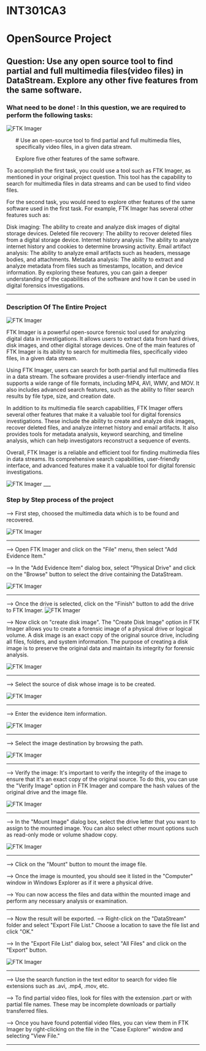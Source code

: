 # INT301CA3
<h1>OpenSource Project</h1>
<h2><b>Question:</b> Use any open source tool to find partial and full multimedia files(video files) in DataStream.
Explore any other five features from the same software.
</h2>
<h3>What need to be done! : In this question, we are required to perform the following tasks:</h3>
<img src="assets/ftk.jpeg" alt="FTK Imager" >

<p>
<ul>
<l># Use an open-source tool to find partial and full multimedia files, specifically video files, in a given data stream.</l>

<l>Explore five other features of the same software.</l>
</ul>
To accomplish the first task, you could use a tool such as FTK Imager, as mentioned in your original project question. This tool has the capability to search for multimedia files in data streams and can be used to find video files.

For the second task, you would need to explore other features of the same software used in the first task. For example, FTK Imager has several other features such as:

Disk imaging: The ability to create and analyze disk images of digital storage devices.
Deleted file recovery: The ability to recover deleted files from a digital storage device.
Internet history analysis: The ability to analyze internet history and cookies to determine browsing activity.
Email artifact analysis: The ability to analyze email artifacts such as headers, message bodies, and attachments.
Metadata analysis: The ability to extract and analyze metadata from files such as timestamps, location, and device information.
By exploring these features, you can gain a deeper understanding of the capabilities of the software and how it can be used in digital forensics investigations.</p>

___

<h3>Description Of The Entire Project</h3>
<img src="assets/Screenshot (2).png" alt="FTK Imager" >

<p>FTK Imager is a powerful open-source forensic tool used for analyzing digital data in investigations. It allows users to extract data from hard drives, disk images, and other digital storage devices. One of the main features of FTK Imager is its ability to search for multimedia files, specifically video files, in a given data stream.

Using FTK Imager, users can search for both partial and full multimedia files in a data stream. The software provides a user-friendly interface and supports a wide range of file formats, including MP4, AVI, WMV, and MOV. It also includes advanced search features, such as the ability to filter search results by file type, size, and creation date.

In addition to its multimedia file search capabilities, FTK Imager offers several other features that make it a valuable tool for digital forensics investigations. These include the ability to create and analyze disk images, recover deleted files, and analyze internet history and email artifacts. It also provides tools for metadata analysis, keyword searching, and timeline analysis, which can help investigators reconstruct a sequence of events.

Overall, FTK Imager is a reliable and efficient tool for finding multimedia files in data streams. Its comprehensive search capabilities, user-friendly interface, and advanced features make it a valuable tool for digital forensic investigations.
</p>
<img src="assets/Screenshot (25).png" alt="FTK Imager" >
___
<h3> Step by Step process of the project </h3>
<p>--> First step, choosed the multimedia data which is to be found and recovered.
</p>
<img src="assets/Screenshot (3).png" alt="FTK Imager" >

___

<p> --> Open FTK Imager and click on the "File" menu, then select "Add Evidence Item."

--> In the "Add Evidence Item" dialog box, select "Physical Drive" and click on the "Browse" button to select the drive containing the DataStream.
</p>
<img src="assets/Screenshot (5).png" alt="FTK Imager" >

___
--> Once the drive is selected, click on the "Finish" button to add the drive to FTK Imager.
<img src="assets/Screenshot (7).png" alt="FTK Imager" >

<p>
--> Now click on "create disk image". The "Create Disk Image" option in FTK Imager allows you to create a forensic image of a physical drive or logical volume. A disk image is an exact copy of the original source drive, including all files, folders, and system information. The purpose of creating a disk image is to preserve the original data and maintain its integrity for forensic analysis.
</p>
<img src="assets/Screenshot (9).png" alt="FTK Imager" >

___
<p>
--> Select the source of disk whose image is to be created.
</p>
<img src="assets/Screenshot (10).png" alt="FTK Imager" >

___
<p>
--> Enter the evidence item information.
</p>
<img src="assets/Screenshot (13).png" alt="FTK Imager" >

___
<p>
--> Select the image destination by browsing the path.
</p>
<img src="assets/Screenshot (14).png" alt="FTK Imager" >

___
<p>
--> Verify the image: It's important to verify the integrity of the image to ensure that it's an exact copy of the original source. To do this, you can use the "Verify Image" option in FTK Imager and compare the hash values of the original drive and the image file.
</p>
<img src="assets/Screenshot (17).png" alt="FTK Imager" >

___
<p>--> In the "Mount Image" dialog box, select the drive letter that you want to assign to the mounted image. You can also select other mount options such as read-only mode or volume shadow copy.
</p>
<img src="assets/Screenshot (20).png" alt="FTK Imager" >

___
<p>
--> Click on the "Mount" button to mount the image file.

--> Once the image is mounted, you should see it listed in the "Computer" window in Windows Explorer as if it were a physical drive.

--> You can now access the files and data within the mounted image and perform any necessary analysis or examination.
</p>

___

<p>
--> Now the result will be exported.
--> Right-click on the "DataStream" folder and select "Export File List." Choose a location to save the file list and click "OK."

--> In the "Export File List" dialog box, select "All Files" and click on the "Export" button.</p>

<img src="assets/Screenshot (25).png" alt="FTK Imager" >

___
<p>
--> Use the search function in the text editor to search for video file extensions such as .avi, .mp4, .mov, etc.

--> To find partial video files, look for files with the extension .part or with partial file names. These may be incomplete downloads or partially transferred files.

--> Once you have found potential video files, you can view them in FTK Imager by right-clicking on the file in the "Case Explorer" window and selecting "View File."
</p>

___


